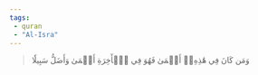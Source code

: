 ```yaml
---
tags: 
 - quran 
 - "Al-Isra"
---
```


> وَمَن كَانَ فِي هَٰذِهِۦٓ أَعۡمَىٰ فَهُوَ فِي ٱلۡأٓخِرَةِ أَعۡمَىٰ وَأَضَلُّ سَبِيلٗا
